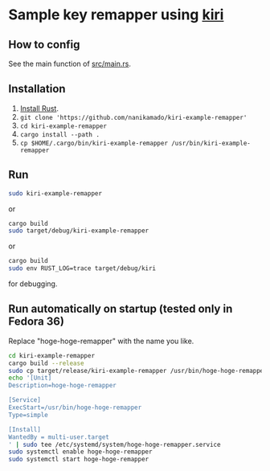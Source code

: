 # Sample key remapper using [kiri](https://github.com/nanikamado/kiri)

## How to config

See the main function of [src/main.rs](src/main.rs).

## Installation

1. [Install Rust](https://doc.rust-lang.org/cargo/getting-started/installation.html).
2. `git clone 'https://github.com/nanikamado/kiri-example-remapper'`
3. `cd kiri-example-remapper`
4. `cargo install --path .`
5. `cp $HOME/.cargo/bin/kiri-example-remapper /usr/bin/kiri-example-remapper`

## Run
```sh
sudo kiri-example-remapper
```

or

```sh
cargo build
sudo target/debug/kiri-example-remapper
```

or 

```sh
cargo build
sudo env RUST_LOG=trace target/debug/kiri
```

for debugging.


## Run automatically on startup (tested only in Fedora 36)

Replace "hoge-hoge-remapper" with the name you like.

```sh
cd kiri-example-remapper
cargo build --release
sudo cp target/release/kiri-example-remapper /usr/bin/hoge-hoge-remapper
echo '[Unit]
Description=hoge-hoge-remapper

[Service]
ExecStart=/usr/bin/hoge-hoge-remapper
Type=simple

[Install]
WantedBy = multi-user.target
' | sudo tee /etc/systemd/system/hoge-hoge-remapper.service
sudo systemctl enable hoge-hoge-remapper
sudo systemctl start hoge-hoge-remapper
```



